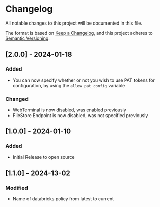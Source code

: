 # Changelog

All notable changes to this project will be documented in this file.

The format is based on [Keep a Changelog](https://keepachangelog.com/en/1.0.0/),
and this project adheres to [Semantic Versioning](https://semver.org/spec/v2.0.0.html).

## [2.0.0] - 2024-01-18

### Added

- You can now specify whether or not you wish to use PAT tokens for configuration, by using the `allow_pat_config` variable

### Changed

- WebTerminal is now disabled, was enabled previously
- FileStore Endpoint is now disabled, was not specified previously

## [1.0.0] - 2024-01-10

### Added

- Initial Release to open source

## [1.1.0] - 2024-13-02

### Modified

- Name of databricks policy from latest to current
